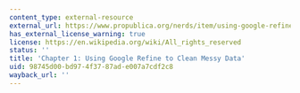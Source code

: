 ```yaml
---
content_type: external-resource
external_url: https://www.propublica.org/nerds/item/using-google-refine-for-data-cleaning
has_external_license_warning: true
license: https://en.wikipedia.org/wiki/All_rights_reserved
status: ''
title: 'Chapter 1: Using Google Refine to Clean Messy Data'
uid: 98745d00-bd97-4f37-87ad-e007a7cdf2c8
wayback_url: ''
---
```

